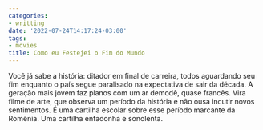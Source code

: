 ```yaml
---
categories:
- writting
date: '2022-07-24T14:17:24-03:00'
tags:
- movies
title: Como eu Festejei o Fim do Mundo
---
```


Você já sabe a história: ditador em final de carreira, todos aguardando seu fim enquanto o país segue paralisado na expectativa de sair da década. A geração mais jovem faz planos com um ar demodê, quase francês. Vira filme de arte, que observa um período da história e não ousa incutir novos sentimentos. É uma cartilha escolar sobre esse período marcante da Romênia. Uma cartilha enfadonha e sonolenta.


